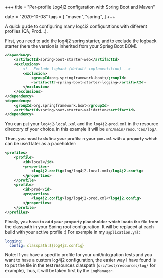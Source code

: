 +++
title = "Per-profile Log4j2 configuration with Spring Boot and Maven"

date = "2020-10-08"
tags = [
    "maven",
    "spring",
]
+++


A quick guide to configuring many log4j2 configurations with different profiles (QA, Prod…).

First, you need to add the log4j2 spring starter, and to exclude the logback starter (here the version is inherited from your Spring Boot BOM).

```xml
<dependency>
    <artifactId>spring-boot-starter-web</artifactId>
    <exclusions>
        <!-- Exclude logback (default implementation) -->
        <exclusion>
            <groupId>org.springframework.boot</groupId>
            <artifactId>spring-boot-starter-logging</artifactId>
        </exclusion>
    </exclusions>
</dependency>
<dependency>
    <groupId>org.springframework.boot</groupId>
    <artifactId>spring-boot-starter-validation</artifactId>
</dependency>
```

You can put your ```log4j2-local.xml``` and the ```log4j2-prod.xml``` in the resource directory of your choice, in this example it will be ```src/main/resources/log/```.

Then, you need to define your profile in your ```pom.xml``` with a property which can be used later as a placeholder:
```xml
<profiles>
    <profile>
        <id>local</id>
        <properties>
            <log4j2.config>log/log4j2-local.xml</log4j2.config>
        </properties>
    </profile>
    <profile>
        <id>prod</id>
        <properties>
            <log4j2.config>log/log4j2-prod.xml</log4j2.config>
        </properties>
    </profile>
</profiles>
```

Finally, you have to add your property placeholder which loads the file from the classpath in your Spring root configuration. It will be replaced at each build with your active profile :)
For exemple in my ```application.yml```:

```yaml
logging:
  config: classpath:${log4j2.config}
```

Note: If you have a specific profile for your unit/integration tests and you want to have a custom log4j2 configuration, the easier way I have found is to put the file in the test resources classpath (```src/test/resources/log/``` for example), thus, it will be taken first by the ```LogManager```.
